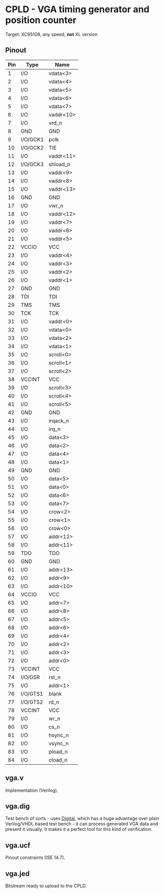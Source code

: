 # CPLD - VGA timing generator and position counter

Target: XC95108, any speed, **not** XL version

## Pinout

| Pin | Type     | Name      |
|-----|----------|-----------|
| 1   | I/O      | vdata<3>  |
| 2   | I/O      | vdata<4>  |
| 3   | I/O      | vdata<5>  |
| 4   | I/O      | vdata<6>  |
| 5   | I/O      | vdata<7>  |
| 6   | I/O      | vaddr<10> |
| 7   | I/O      | vrd_n     |
| 8   | GND      | GND       |
| 9   | I/O/GCK1 | pclk      |
| 10  | I/O/GCK2 | TIE       |
| 11  | I/O      | vaddr<11> |
| 12  | I/O/GCK3 | shload_n  |
| 13  | I/O      | vaddr<9>  |
| 14  | I/O      | vaddr<8>  |
| 15  | I/O      | vaddr<13> |
| 16  | GND      | GND       |
| 17  | I/O      | vwr_n     |
| 18  | I/O      | vaddr<12> |
| 19  | I/O      | vaddr<7>  |
| 20  | I/O      | vaddr<6>  |
| 21  | I/O      | vaddr<5>  |
| 22  | VCCIO    | VCC       |
| 23  | I/O      | vaddr<4>  |
| 24  | I/O      | vaddr<3>  |
| 25  | I/O      | vaddr<2>  |
| 26  | I/O      | vaddr<1>  |
| 27  | GND      | GND       |
| 28  | TDI      | TDI       |
| 29  | TMS      | TMS       |
| 30  | TCK      | TCK       |
| 31  | I/O      | vaddr<0>  |
| 32  | I/O      | vdata<0>  |
| 33  | I/O      | vdata<2>  |
| 34  | I/O      | vdata<1>  |
| 35  | I/O      | scroll<0> |
| 36  | I/O      | scroll<1> |
| 37  | I/O      | scroll<2> |
| 38  | VCCINT   | VCC       |
| 39  | I/O      | scroll<3> |
| 40  | I/O      | scroll<4> |
| 41  | I/O      | scroll<5> |
| 42  | GND      | GND       |
| 43  | I/O      | irqack_n  |
| 44  | I/O      | irq_n     |
| 45  | I/O      | data<3>   |
| 46  | I/O      | data<2>   |
| 47  | I/O      | data<4>   |
| 48  | I/O      | data<1>   |
| 49  | GND      | GND       |
| 50  | I/O      | data<5>   |
| 51  | I/O      | data<0>   |
| 52  | I/O      | data<6>   |
| 53  | I/O      | data<7>   |
| 54  | I/O      | crow<2>   |
| 55  | I/O      | crow<1>   |
| 56  | I/O      | crow<0>   |
| 57  | I/O      | addr<12>  |
| 58  | I/O      | addr<11>  |
| 59  | TDO      | TDO       |
| 60  | GND      | GND       |
| 61  | I/O      | addr<13>  |
| 62  | I/O      | addr<9>   |
| 63  | I/O      | addr<10>  |
| 64  | VCCIO    | VCC       |
| 65  | I/O      | addr<7>   |
| 66  | I/O      | addr<8>   |
| 67  | I/O      | addr<5>   |
| 68  | I/O      | addr<6>   |
| 69  | I/O      | addr<4>   |
| 70  | I/O      | addr<2>   |
| 71  | I/O      | addr<3>   |
| 72  | I/O      | addr<0>   |
| 73  | VCCINT   | VCC       |
| 74  | I/O/GSR  | rst_n     |
| 75  | I/O      | addr<1>   |
| 76  | I/O/GTS1 | blank     |
| 77  | I/O/GTS2 | rd_n      |
| 78  | VCCINT   | VCC       |
| 79  | I/O      | wr_n      |
| 80  | I/O      | cs_n      |
| 81  | I/O      | hsync_n   |
| 82  | I/O      | vsync_n   |
| 83  | I/O      | pload_n   |
| 84  | I/O      | cload_n   |

## vga.v

Implementation (Verilog).

## vga.dig

Test bench of sorts - uses [Digital](https://github.com/hneemann/Digital), which has a
huge advantage over plain Verilog/VHDL based test bench - it can process generated VGA
data and present it visually. It makes it a perfect tool for this kind of verification.

## vga.ucf

Pinout constraints (ISE 14.7).

## vga.jed

Bitstream ready to upload to the CPLD.
